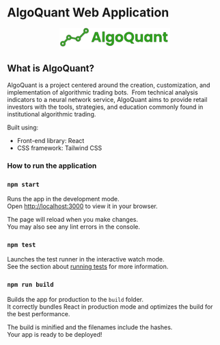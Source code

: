 # AlgoQuant Web Application

<p align="center">
  <img src="src/assets/images/aq-logo-with-name.png"  alt="Algoquant logo"/>
</p>

## What is AlgoQuant?

AlgoQuant is a project centered around the creation, customization, and implementation of algorithmic trading bots.  From technical analysis indicators to a neural network service, AlgoQuant aims to provide retail investors with the tools, strategies, and education commonly found in institutional algorithmic trading.

Built using:

- Front-end library: React
- CSS framework: Tailwind CSS
<!-- - CSS animations library: -->

### How to run the application

### `npm start`

Runs the app in the development mode.\
Open [http://localhost:3000](http://localhost:3000) to view it in your browser.

The page will reload when you make changes.\
You may also see any lint errors in the console.

### `npm test`

Launches the test runner in the interactive watch mode.\
See the section about [running tests](https://facebook.github.io/create-react-app/docs/running-tests) for more information.

### `npm run build`

Builds the app for production to the `build` folder.\
It correctly bundles React in production mode and optimizes the build for the best performance.

The build is minified and the filenames include the hashes.\
Your app is ready to be deployed!
